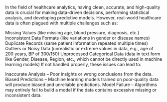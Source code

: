 In the field of healthcare analytics, having clean, accurate, and high-quality data is crucial for making data-driven decisions, performing statistical analysis, and developing predictive models. However, real-world healthcare data is often plagued with multiple challenges such as:

Missing Values (like missing age, blood pressure, diagnosis, etc.)
Inconsistent Data Formats (like variations in gender or disease names)
Duplicate Records (same patient information repeated multiple times)
Outliers or Noisy Data (unrealistic or extreme values in data, e.g., age of 200 years, BP of 300/150)
Unprocessed Categorical Data (data in text form like Gender, Disease, Region, etc., which cannot be directly used in machine learning models)
If not handled properly, these issues can lead to:

Inaccurate Analysis – Poor insights or wrong conclusions from the data.
Biased Predictions – Machine learning models trained on poor-quality data will produce biased and unreliable predictions.
Model Failure – Algorithms may entirely fail to build a model if the data contains excessive missing or inconsistent data.
